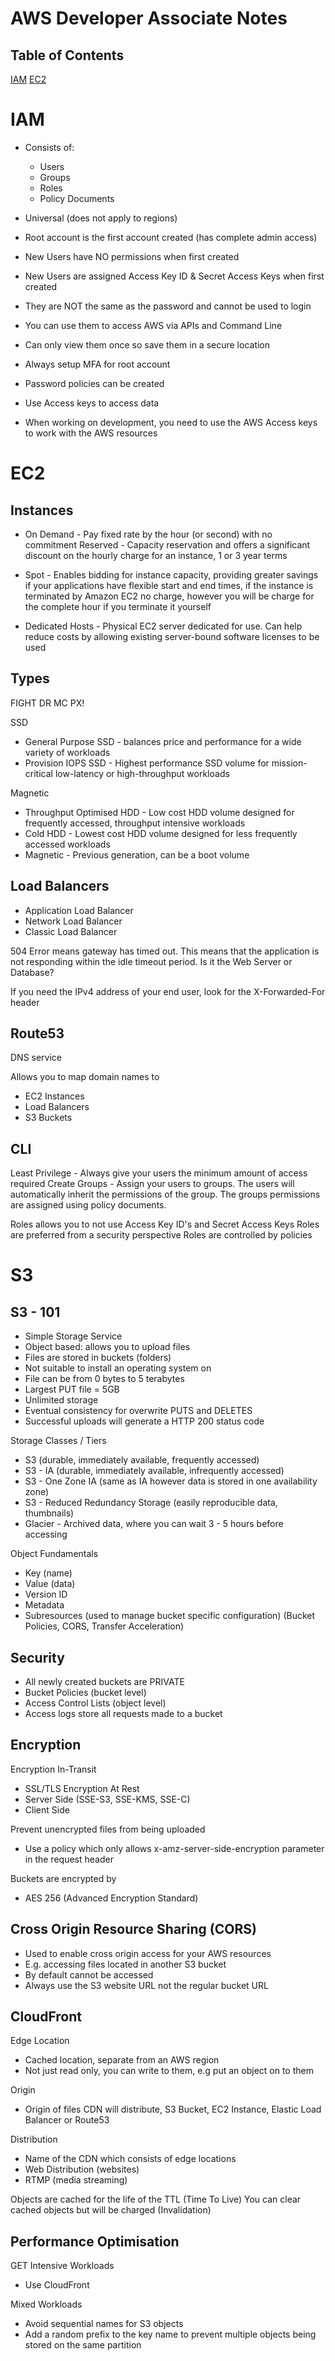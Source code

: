 # AWS Developer Associate Notes

## Table of Contents  
[IAM](#IAM)
[EC2](#EC2)

# <a name="IAM"/>IAM
- Consists of:
  - Users
  - Groups
  - Roles
  - Policy Documents

- Universal (does not apply to regions)
- Root account is the first account created (has complete admin access)
- New Users have NO permissions when first created
- New Users are assigned Access Key ID & Secret Access Keys when first created
- They are NOT the same as the password and cannot be used to login
- You can use them to access AWS via APIs and Command Line
- Can only view them once so save them in a secure location
- Always setup MFA for root account
- Password policies can be created
- Use Access keys to access data

- When working on development, you need to use the AWS Access keys to work with the AWS resources

# EC2
## Instances
- On Demand - Pay fixed rate by the hour (or second) with no commitment
Reserved - Capacity reservation and offers a significant discount on the hourly charge for an instance, 1 or 3 year terms

- Spot - Enables bidding for instance capacity, providing greater savings if your applications have flexible start and end times, if the instance is terminated by Amazon EC2 no charge, however you will be charge for the complete hour if you terminate it yourself

- Dedicated Hosts - Physical EC2 server dedicated for use. Can help reduce costs by allowing existing server-bound software licenses to be used

## Types
FIGHT DR MC PX!

SSD 
- General Purpose SSD - balances price and performance for a wide variety of workloads
- Provision IOPS SSD - Highest performance SSD volume for mission-critical low-latency or high-throughput workloads

Magnetic
- Throughput Optimised HDD - Low cost HDD volume designed for frequently accessed, throughput intensive workloads
- Cold HDD - Lowest cost HDD volume designed for less frequently accessed workloads
- Magnetic - Previous generation, can be a boot volume

## Load Balancers
- Application Load Balancer
- Network Load Balancer
- Classic Load Balancer

504 Error means gateway has timed out. This means that the application is not responding within the idle timeout period. Is it the Web Server or Database?

If you need the IPv4 address of your end user, look for the X-Forwarded-For header

## Route53
DNS service

Allows you to map domain names to
- EC2 Instances
- Load Balancers
- S3 Buckets

## CLI
Least Privilege - Always give your users the minimum amount of access required
Create Groups - Assign your users to groups. The users will automatically inherit the permissions of the group. The groups permissions are assigned using policy documents.

Roles allows you to not use Access Key ID's and Secret Access Keys
Roles are preferred from a security perspective
Roles are controlled by policies

# S3
## S3 - 101
- Simple Storage Service
- Object based: allows you to upload files
- Files are stored in buckets (folders)
- Not suitable to install an operating system on
- File can be from 0 bytes to 5 terabytes
- Largest PUT file = 5GB
- Unlimited storage
- Eventual consistency for overwrite PUTS and DELETES
- Successful uploads will generate a HTTP 200 status code

Storage Classes / Tiers
- S3 (durable, immediately available, frequently accessed)
- S3 - IA (durable, immediately available, infrequently accessed)
- S3 - One Zone IA (same as IA however data is stored in one availability zone)
- S3 - Reduced Redundancy Storage (easily reproducible data, thumbnails)
- Glacier - Archived data, where you can wait 3 - 5 hours before accessing

Object Fundamentals
- Key (name)
- Value (data)
- Version ID
- Metadata
- Subresources (used to manage bucket specific configuration)
(Bucket Policies, CORS, Transfer Acceleration)

## Security
- All newly created buckets are PRIVATE
- Bucket Policies (bucket level)
- Access Control Lists (object level)
- Access logs store all requests made to a bucket

## Encryption
Encryption In-Transit 
- SSL/TLS
Encryption At Rest
- Server Side (SSE-S3, SSE-KMS, SSE-C)
- Client Side

Prevent unencrypted files from being uploaded
- Use a policy which only allows x-amz-server-side-encryption parameter in the request header

Buckets are encrypted by 
- AES 256 (Advanced Encryption Standard)

## Cross Origin Resource Sharing (CORS)
- Used to enable cross origin access for your AWS resources
- E.g. accessing files located in another S3 bucket
- By default cannot be accessed
- Always use the S3 website URL not the regular bucket URL

## CloudFront
Edge Location
- Cached location, separate from an AWS region
- Not just read only, you can write to them, e.g put an object on to them

Origin
- Origin of files CDN will distribute, S3 Bucket, EC2 Instance, Elastic Load Balancer or Route53

Distribution
- Name of the CDN which consists of edge locations
- Web Distribution (websites)
- RTMP (media streaming)

Objects are cached for the life of the TTL (Time To Live)
You can clear cached objects but will be charged (Invalidation)

## Performance Optimisation
GET Intensive Workloads 
- Use CloudFront

Mixed Workloads
- Avoid sequential names for S3 objects
- Add a random prefix to the key name to prevent multiple objects being stored on the same partition
